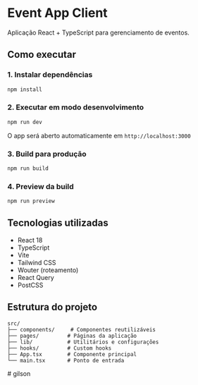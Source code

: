 # Event App Client

Aplicação React + TypeScript para gerenciamento de eventos.

## Como executar

### 1. Instalar dependências
```bash
npm install
```

### 2. Executar em modo desenvolvimento
```bash
npm run dev
```

O app será aberto automaticamente em `http://localhost:3000`

### 3. Build para produção
```bash
npm run build
```

### 4. Preview da build
```bash
npm run preview
```

## Tecnologias utilizadas

- React 18
- TypeScript
- Vite
- Tailwind CSS
- Wouter (roteamento)
- React Query
- PostCSS

## Estrutura do projeto

```
src/
├── components/     # Componentes reutilizáveis
├── pages/         # Páginas da aplicação
├── lib/           # Utilitários e configurações
├── hooks/         # Custom hooks
├── App.tsx        # Componente principal
└── main.tsx       # Ponto de entrada
```
#   g i l s o n  
 
